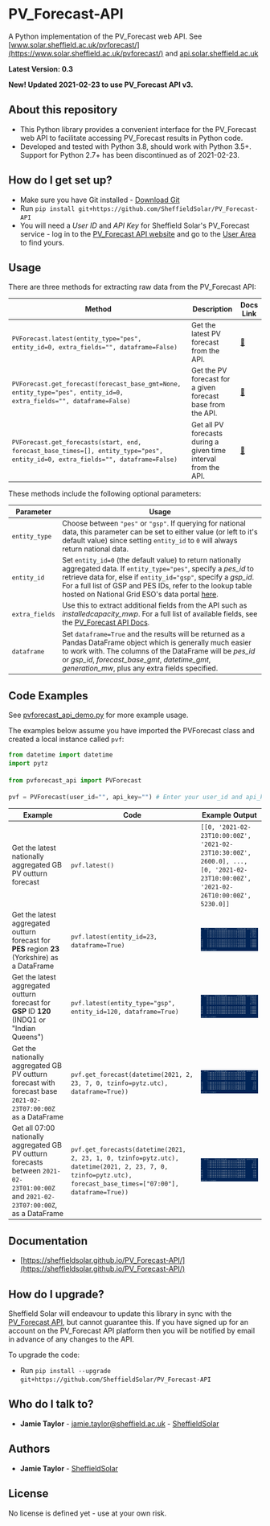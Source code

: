 
# PV_Forecast-API
A Python implementation of the PV_Forecast web API. See [www.solar.sheffield.ac.uk/pvforecast/](https://www.solar.sheffield.ac.uk/pvforecast/) and [api.solar.sheffield.ac.uk](https://api.solar.sheffield.ac.uk/)

**Latest Version: 0.3**

**New! Updated 2021-02-23 to use PV_Forecast API v3.**

## About this repository

* This Python library provides a convenient interface for the PV_Forecast web API to facilitate accessing PV_Forecast results in Python code.
* Developed and tested with Python 3.8, should work with Python 3.5+. Support for Python 2.7+ has been discontinued as of 2021-02-23.

## How do I get set up?

* Make sure you have Git installed - [Download Git](https://git-scm.com/downloads)
* Run `pip install git+https://github.com/SheffieldSolar/PV_Forecast-API`
* You will need a _User ID_ and _API Key_ for Sheffield Solar's PV_Forecast service - log in to the [PV_Forecast API website](https://api.solar.sheffield.ac.uk/pvforecast/) and go to the [User Area](https://api.solar.sheffield.ac.uk/pvforecast/user) to find yours.

## Usage

There are three methods for extracting raw data from the PV_Forecast API:

|Method|Description|Docs Link|
|------|-----------|---------|
|`PVForecast.latest(entity_type="pes", entity_id=0, extra_fields="", dataframe=False)`|Get the latest PV forecast from the API.|[&#128279;](https://sheffieldsolar.github.io/PV_Forecast-API/build/html/modules.html#pvforecast_api.pvforecast.PVForecast.latest)|
|`PVForecast.get_forecast(forecast_base_gmt=None, entity_type="pes", entity_id=0, extra_fields="", dataframe=False)`|Get the PV forecast for a given forecast base from the API.|[&#128279;](https://sheffieldsolar.github.io/PV_Forecast-API/build/html/modules.html#pvforecast_api.pvforecast.PVForecast.get_forecast)|
|`PVForecast.get_forecasts(start, end, forecast_base_times=[], entity_type="pes", entity_id=0, extra_fields="", dataframe=False)`|Get all PV forecasts during a given time interval from the API.|[&#128279;](https://sheffieldsolar.github.io/PV_Forecast-API/build/html/modules.html#pvforecast_api.pvforecast.PVForecast.get_forecasts)|

These methods include the following optional parameters:

|Parameter|Usage|
|---------|-----|
|`entity_type`|Choose between `"pes"` or `"gsp"`. If querying for national data, this parameter can be set to either value (or left to it's default value) since setting `entity_id` to `0` will always return national data.|
|`entity_id`|Set `entity_id=0` (the default value) to return nationally aggregated data. If `entity_type="pes"`, specify a _pes_id_ to retrieve data for, else if `entity_id="gsp"`, specify a _gsp_id_. For a full list of GSP and PES IDs, refer to the lookup table hosted on National Grid ESO's data portal [here](https://data.nationalgrideso.com/system/gis-boundaries-for-gb-grid-supply-points).|
|`extra_fields`|Use this to extract additional fields from the API such as _installedcapacity_mwp_. For a full list of available fields, see the [PV_Forecast API Docs](https://api.solar.sheffield.ac.uk/pvforecast/v3/docs).|
|`dataframe`|Set `dataframe=True` and the results will be returned as a Pandas DataFrame object which is generally much easier to work with. The columns of the DataFrame will be _pes_id_ or _gsp_id_, _forecast_base_gmt_, _datetime_gmt_, _generation_mw_, plus any extra fields specified.|

## Code Examples

See [pvforecast_api_demo.py](https://github.com/SheffieldSolar/PV_Forecast-API/blob/master/pvforecast_api_demo.py) for more example usage.

The examples below assume you have imported the PVForecast class and created a local instance called `pvf`:

```Python
from datetime import datetime
import pytz

from pvforecast_api import PVForecast

pvf = PVForecast(user_id="", api_key="") # Enter your user_id and api_key here!
```

|Example|Code|Example Output|
|-------|----|------|
|Get the latest nationally aggregated GB PV outturn forecast|`pvf.latest()`|`[[0, '2021-02-23T10:00:00Z', '2021-02-23T10:30:00Z', 2600.0], ..., [0, '2021-02-23T10:00:00Z', '2021-02-26T10:00:00Z', 5230.0]]`|
|Get the latest aggregated outturn forecast for **PES** region **23** (Yorkshire) as a DataFrame|`pvf.latest(entity_id=23, dataframe=True)`|![Screenshot of output](/misc/code_example_output1.png?raw=true)
|Get the latest aggregated outturn forecast for **GSP** ID **120** (INDQ1 or "Indian Queens")|`pvf.latest(entity_type="gsp", entity_id=120, dataframe=True)`|![Screenshot of output](/misc/code_example_output2.png?raw=true)
|Get the nationally aggregated GB PV outturn forecast with forecast base `2021-02-23T07:00:00Z` as a DataFrame|`pvf.get_forecast(datetime(2021, 2, 23, 7, 0, tzinfo=pytz.utc), dataframe=True))`|![Screenshot of output](/misc/code_example_output3.png?raw=true)|
|Get all 07:00 nationally aggregated GB PV outturn forecasts between `2021-02-23T01:00:00Z` and `2021-02-23T07:00:00Z`, as a DataFrame|`pvf.get_forecasts(datetime(2021, 2, 23, 1, 0, tzinfo=pytz.utc), datetime(2021, 2, 23, 7, 0, tzinfo=pytz.utc), forecast_base_times=["07:00"], dataframe=True))`|![Screenshot of output](/misc/code_example_output4.png?raw=true)|

## Documentation

* [https://sheffieldsolar.github.io/PV_Forecast-API/](https://sheffieldsolar.github.io/PV_Forecast-API/)

## How do I upgrade?

Sheffield Solar will endeavour to update this library in sync with the [PV_Forecast API](https://api.solar.sheffield.ac.uk/pvforecast/ "PV_Forecast API webpage"), but cannot guarantee this. If you have signed up for an account on the PV_Forecast API platform then you will be notified by email in advance of any changes to the API.

To upgrade the code:
* Run `pip install --upgrade git+https://github.com/SheffieldSolar/PV_Forecast-API`

## Who do I talk to?

* **Jamie Taylor** - [jamie.taylor@sheffield.ac.uk](mailto:jamie.taylor@sheffield.ac.uk "Email Jamie") - [SheffieldSolar](https://github.com/SheffieldSolar)

## Authors

* **Jamie Taylor** - [SheffieldSolar](https://github.com/SheffieldSolar)

## License

No license is defined yet - use at your own risk.
